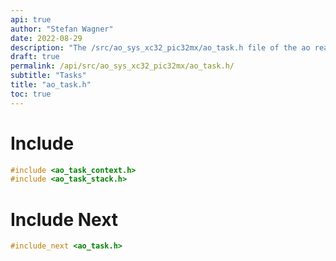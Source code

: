 ```yaml
---
api: true
author: "Stefan Wagner"
date: 2022-08-29
description: "The /src/ao_sys_xc32_pic32mx/ao_task.h file of the ao real-time operating system."
draft: true
permalink: /api/src/ao_sys_xc32_pic32mx/ao_task.h/
subtitle: "Tasks"
title: "ao_task.h"
toc: true
---
```


# Include

```c
#include <ao_task_context.h>
#include <ao_task_stack.h>
```

# Include Next

```c
#include_next <ao_task.h>
```
